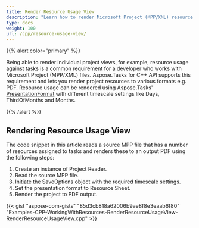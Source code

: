 ```yaml
---
title: Render Resource Usage View
description: "Learn how to render Microsoft Project (MPP/XML) resource usage view using Aspose.Tasks for C++."
type: docs
weight: 100
url: /cpp/resource-usage-view/
---
```


{{% alert color="primary" %}}

Being able to render individual project views, for example, resource usage against tasks is a common requirement for a developer who works with Microsoft Project (MPP/XML) files. Aspose.Tasks for C++ API supports this requirement and lets you render project resources to various formats e.g. PDF. Resource usage can be rendered using Aspose.Tasks' [PresentationFormat](https://apireference.aspose.com/tasks/cpp/namespace/aspose.tasks.visualization#aeb05d15e07a230b8e80a9e4c6c070ca4) with different timescale settings like Days, ThirdOfMonths and Months.

{{% /alert %}}

## **Rendering Resource Usage View**
The code snippet in this article reads a source MPP file that has a number of resources assigned to tasks and renders these to an output PDF using the following steps:

1. Create an instance of Project Reader.
2. Read the source MPP file.
3. Initiate the SaveOptions object with the required timescale settings.
4. Set the presentation format to Resource Sheet.
5. Render the project to PDF output.

{{< gist "aspose-com-gists" "85d3cb818a62006b9ae8f8e3eaab6f80" "Examples-CPP-WorkingWithResources-RenderResourceUsageView-RenderResourceUsageView.cpp" >}}




